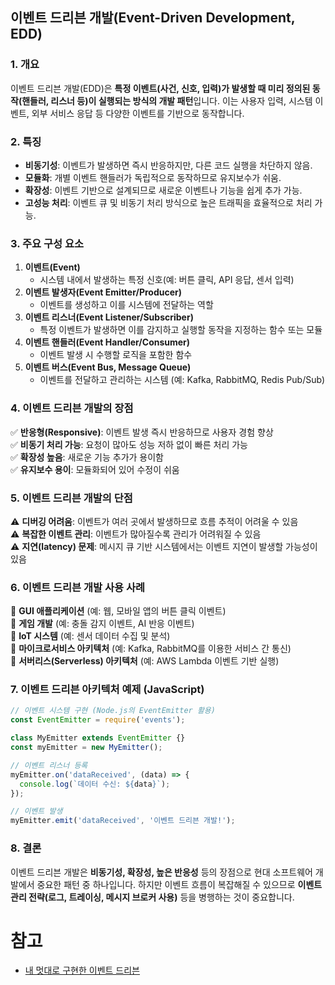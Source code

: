 ## 이벤트 드리븐 개발(Event-Driven Development, EDD)  

### 1. 개요  
이벤트 드리븐 개발(EDD)은 **특정 이벤트(사건, 신호, 입력)가 발생할 때 미리 정의된 동작(핸들러, 리스너 등)이 실행되는 방식의 개발 패턴**입니다. 이는 사용자 입력, 시스템 이벤트, 외부 서비스 응답 등 다양한 이벤트를 기반으로 동작합니다.  

### 2. 특징  
- **비동기성**: 이벤트가 발생하면 즉시 반응하지만, 다른 코드 실행을 차단하지 않음.  
- **모듈화**: 개별 이벤트 핸들러가 독립적으로 동작하므로 유지보수가 쉬움.  
- **확장성**: 이벤트 기반으로 설계되므로 새로운 이벤트나 기능을 쉽게 추가 가능.  
- **고성능 처리**: 이벤트 큐 및 비동기 처리 방식으로 높은 트래픽을 효율적으로 처리 가능.  

### 3. 주요 구성 요소  
1. **이벤트(Event)**  
   - 시스템 내에서 발생하는 특정 신호(예: 버튼 클릭, API 응답, 센서 입력)  
2. **이벤트 발생자(Event Emitter/Producer)**  
   - 이벤트를 생성하고 이를 시스템에 전달하는 역할  
3. **이벤트 리스너(Event Listener/Subscriber)**  
   - 특정 이벤트가 발생하면 이를 감지하고 실행할 동작을 지정하는 함수 또는 모듈  
4. **이벤트 핸들러(Event Handler/Consumer)**  
   - 이벤트 발생 시 수행할 로직을 포함한 함수  
5. **이벤트 버스(Event Bus, Message Queue)**  
   - 이벤트를 전달하고 관리하는 시스템 (예: Kafka, RabbitMQ, Redis Pub/Sub)  

### 4. 이벤트 드리븐 개발의 장점  
✅ **반응형(Responsive)**: 이벤트 발생 즉시 반응하므로 사용자 경험 향상  
✅ **비동기 처리 가능**: 요청이 많아도 성능 저하 없이 빠른 처리 가능  
✅ **확장성 높음**: 새로운 기능 추가가 용이함  
✅ **유지보수 용이**: 모듈화되어 있어 수정이 쉬움  

### 5. 이벤트 드리븐 개발의 단점  
⚠ **디버깅 어려움**: 이벤트가 여러 곳에서 발생하므로 흐름 추적이 어려울 수 있음  
⚠ **복잡한 이벤트 관리**: 이벤트가 많아질수록 관리가 어려워질 수 있음  
⚠ **지연(latency) 문제**: 메시지 큐 기반 시스템에서는 이벤트 지연이 발생할 가능성이 있음  

### 6. 이벤트 드리븐 개발 사용 사례  
📌 **GUI 애플리케이션** (예: 웹, 모바일 앱의 버튼 클릭 이벤트)  
📌 **게임 개발** (예: 충돌 감지 이벤트, AI 반응 이벤트)  
📌 **IoT 시스템** (예: 센서 데이터 수집 및 분석)  
📌 **마이크로서비스 아키텍처** (예: Kafka, RabbitMQ를 이용한 서비스 간 통신)  
📌 **서버리스(Serverless) 아키텍처** (예: AWS Lambda 이벤트 기반 실행)  

### 7. 이벤트 드리븐 아키텍처 예제 (JavaScript)  
```javascript
// 이벤트 시스템 구현 (Node.js의 EventEmitter 활용)
const EventEmitter = require('events');

class MyEmitter extends EventEmitter {}
const myEmitter = new MyEmitter();

// 이벤트 리스너 등록
myEmitter.on('dataReceived', (data) => {
  console.log(`데이터 수신: ${data}`);
});

// 이벤트 발생
myEmitter.emit('dataReceived', '이벤트 드리븐 개발!');
```

### 8. 결론  
이벤트 드리븐 개발은 **비동기성, 확장성, 높은 반응성** 등의 장점으로 현대 소프트웨어 개발에서 중요한 패턴 중 하나입니다. 하지만 이벤트 흐름이 복잡해질 수 있으므로 **이벤트 관리 전략(로그, 트레이싱, 메시지 브로커 사용)** 등을 병행하는 것이 중요합니다.

# 참고
+ [내 멋대로 구현한 이벤트 드리븐](https://www.popit.kr/%EB%82%B4-%EB%A9%8B%EB%8C%80%EB%A1%9C-%EA%B5%AC%ED%98%84%ED%95%9C-%EC%9D%B4%EB%B2%A4%ED%8A%B8-%EB%93%9C%EB%A6%AC%EB%B8%90/)